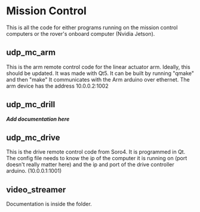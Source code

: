# Mission Control

This is all the code for either programs running on the mission control computers or the rover's onboard computer (Nvidia Jetson).

## udp_mc_arm

This is the arm remote control code for the linear actuator arm. Ideally, this should be updated. It was made with Qt5. It can be built by running "qmake" and then "make"
It communicates with the Arm arduino over ethernet. The arm device has the address 10.0.0.2:1002

## udp_mc_drill

***Add documentation here***

## udp_mc_drive

This is the drive remote control code from Soro4. It is programmed in Qt. The config file needs to know the ip of the computer it is running on (port doesn't really matter here) and the ip and port of the drive controller arduino. (10.0.0.1:1001)

## video_streamer

Documentation is inside the folder.
